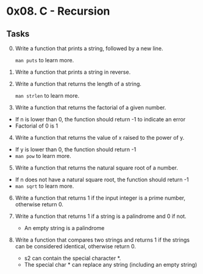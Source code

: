# 0x08. C - Recursion

## Tasks

0. Write a function that prints a string, followed by a new line.

    `man puts` to learn more.

1. Write a function that prints a string in reverse.

2. Write a function that returns the length of a string.

    `man strlen` to learn more.

3. Write a function that returns the factorial of a given number.

  * If n is lower than 0, the function should return -1 to indicate an error
  * Factorial of 0 is 1

4. Write a function that returns the value of x raised to the power of y.

  * If y is lower than 0, the function should return -1
  * `man pow` to learn more.

5. Write a function that returns the natural square root of a number.

  * If n does not have a natural square root, the function should return -1
  * `man sqrt` to learn more.

6. Write a function that returns 1 if the input integer is a prime number, otherwise return 0.

7. Write a function that returns 1 if a string is a palindrome and 0 if not.

	* An empty string is a palindrome
8. Write a function that compares two strings and returns 1 if the strings can be considered identical, otherwise return 0.

	* s2 can contain the special character \*.
	* The special char \* can replace any string (including an empty string)
